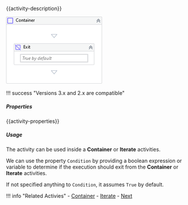 {{activity-description}}

![](../img/activities/Container.png)

!!! success "Versions 3.x and 2.x are compatible"
    
##### Properties

{{activity-properties}}

##### Usage

The activity can be used inside a **Container** or **Iterate** activities.

We can use the property `Condition` by providing a boolean expression or variable to determine if the execution should exit from the **Container** or **Iterate** activities.

If not specified anything to `Condition`, it assumes `True` by default.

!!! info "Related Activies"
    - [Container](Container.md) 
    - [Iterate](Iterate.md)
    - [Next](Next.md)